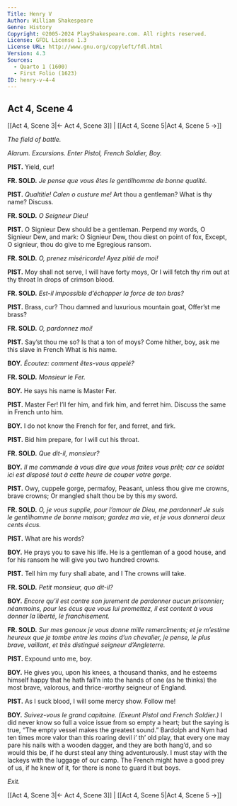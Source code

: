 ```yaml
---
Title: Henry V
Author: William Shakespeare
Genre: History
Copyright: ©2005-2024 PlayShakespeare.com. All rights reserved.
License: GFDL License 1.3
License URL: http://www.gnu.org/copyleft/fdl.html
Version: 4.3
Sources:
  - Quarto 1 (1600)
  - First Folio (1623)
ID: henry-v-4-4
---
```


## Act 4, Scene 4
[[Act 4, Scene 3|← Act 4, Scene 3]] | [[Act 4, Scene 5|Act 4, Scene 5 →]]

*The field of battle.*

*Alarum. Excursions. Enter Pistol, French Soldier, Boy.*

**PIST.**
Yield, cur!

**FR. SOLD.**
*Je pense que vous êtes le gentilhomme de bonne qualité.*

**PIST.**
*Qualtitie! Calen o custure me!* Art thou a gentleman? What is thy name? Discuss.

**FR. SOLD.**
*O Seigneur Dieu!*

**PIST.**
O Signieur Dew should be a gentleman.
Perpend my words, O Signieur Dew, and mark:
O Signieur Dew, thou diest on point of fox,
Except, O signieur, thou do give to me
Egregious ransom.

**FR. SOLD.**
*O, prenez miséricorde! Ayez pitié de moi!*

**PIST.**
Moy shall not serve, I will have forty moys,
Or I will fetch thy rim out at thy throat
In drops of crimson blood.

**FR. SOLD.**
*Est-il impossible d’échapper la force de ton bras?*

**PIST.**
Brass, cur?
Thou damned and luxurious mountain goat,
Offer’st me brass?

**FR. SOLD.**
*O, pardonnez moi!*

**PIST.**
Say’st thou me so? Is that a ton of moys?
Come hither, boy, ask me this slave in French
What is his name.

**BOY.**
*Écoutez: comment êtes-vous appelé?*

**FR. SOLD.**
*Monsieur le Fer.*

**BOY.**
He says his name is Master Fer.

**PIST.**
Master Fer! I’ll fer him, and firk him, and ferret him. Discuss the same in French unto him.

**BOY.**
I do not know the French for fer, and ferret, and firk.

**PIST.**
Bid him prepare, for I will cut his throat.

**FR. SOLD.**
*Que dit-il, monsieur?*

**BOY.**
*Il me commande à vous dire que vous faites vous prêt; car ce soldat ici est disposé tout à cette heure de couper votre gorge.*

**PIST.**
Owy, cuppele gorge, permafoy,
Peasant, unless thou give me crowns, brave crowns;
Or mangled shalt thou be by this my sword.

**FR. SOLD.**
*O, je vous supplie, pour l’amour de Dieu, me pardonner! Je suis le gentilhomme de bonne maison; gardez ma vie, et je vous donnerai deux cents écus.*

**PIST.**
What are his words?

**BOY.**
He prays you to save his life. He is a gentleman of a good house, and for his ransom he will give you two hundred crowns.

**PIST.**
Tell him my fury shall abate, and I
The crowns will take.

**FR. SOLD.**
*Petit monsieur, quo dit-il?*

**BOY.**
*Encore qu’il est contre son jurement de pardonner aucun prisonnier; néanmoins, pour les écus que vous lui promettez, il est content à vous donner la liberté, le franchisement.*

**FR. SOLD.**
*Sur mes genoux je vous donne mille remercîments; et je m’estime heureux que je tombe entre les mains d’un chevalier, je pense, le plus brave, vaillant, et très distingué seigneur d’Angleterre.*

**PIST.**
Expound unto me, boy.

**BOY.**
He gives you, upon his knees, a thousand thanks, and he esteems himself happy that he hath fall’n into the hands of one (as he thinks) the most brave, valorous, and thrice-worthy seigneur of England.

**PIST.**
As I suck blood, I will some mercy show. Follow me!

**BOY.**
*Suivez-vous le grand capitaine.*
*(Exeunt Pistol and French Soldier.)*
I did never know so full a voice issue from so empty a heart; but the saying is true, “The empty vessel makes the greatest sound.” Bardolph and Nym had ten times more valor than this roaring devil i’ th’ old play, that every one may pare his nails with a wooden dagger, and they are both hang’d, and so would this be, if he durst steal any thing adventurously. I must stay with the lackeys with the luggage of our camp. The French might have a good prey of us, if he knew of it, for there is none to guard it but boys.

*Exit.*

[[Act 4, Scene 3|← Act 4, Scene 3]] | [[Act 4, Scene 5|Act 4, Scene 5 →]]
